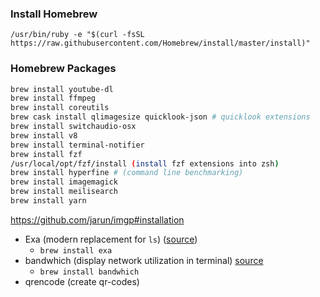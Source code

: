 ### Install Homebrew

`/usr/bin/ruby -e "$(curl -fsSL https://raw.githubusercontent.com/Homebrew/install/master/install)"`

### Homebrew Packages

```bash
brew install youtube-dl
brew install ffmpeg
brew install coreutils
brew cask install qlimagesize quicklook-json # quicklook extensions
brew install switchaudio-osx
brew install v8
brew install terminal-notifier
brew install fzf
/usr/local/opt/fzf/install (install fzf extensions into zsh)
brew install hyperfine # (command line benchmarking)
brew install imagemagick
brew install meilisearch
brew install yarn
```

https://github.com/jarun/imgp#installation

- Exa (modern replacement for `ls`) ([source](https://github.com/ogham/exa))
  - `brew install exa`
- bandwhich (display network utilization in terminal) [source](https://github.com/imsnif/bandwhich)
  - `brew install bandwhich`
- qrencode (create qr-codes)
